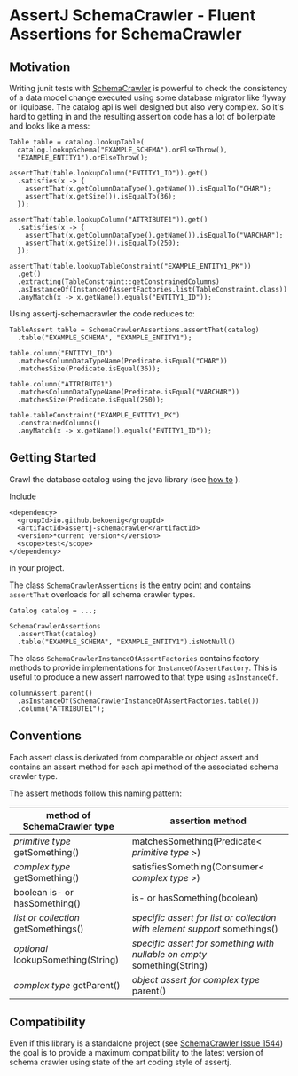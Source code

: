 # AssertJ SchemaCrawler - Fluent Assertions for SchemaCrawler

## Motivation
Writing junit tests with [SchemaCrawler](https://github.com/schemacrawler/) is powerful to check the consistency of 
a data model change executed using some database migrator like flyway or
liquibase. The catalog api is well designed but also very complex. So it's hard
to getting in and the resulting assertion code has a lot of boilerplate and
looks like a mess:

```
Table table = catalog.lookupTable(
  catalog.lookupSchema("EXAMPLE_SCHEMA").orElseThrow(),
  "EXAMPLE_ENTITY1").orElseThrow();

assertThat(table.lookupColumn("ENTITY1_ID")).get()
  .satisfies(x -> {
    assertThat(x.getColumnDataType().getName()).isEqualTo("CHAR");
    assertThat(x.getSize()).isEqualTo(36);
  });

assertThat(table.lookupColumn("ATTRIBUTE1")).get()
  .satisfies(x -> {
    assertThat(x.getColumnDataType().getName()).isEqualTo("VARCHAR");
    assertThat(x.getSize()).isEqualTo(250);
  });

assertThat(table.lookupTableConstraint("EXAMPLE_ENTITY1_PK"))
  .get()
  .extracting(TableConstraint::getConstrainedColumns)
  .asInstanceOf(InstanceOfAssertFactories.list(TableConstraint.class))
  .anyMatch(x -> x.getName().equals("ENTITY1_ID"));

```

Using assertj-schemacrawler the code reduces to:

```
TableAssert table = SchemaCrawlerAssertions.assertThat(catalog)
  .table("EXAMPLE_SCHEMA", "EXAMPLE_ENTITY1");

table.column("ENTITY1_ID")
  .matchesColumnDataTypeName(Predicate.isEqual("CHAR"))
  .matchesSize(Predicate.isEqual(36));

table.column("ATTRIBUTE1")
  .matchesColumnDataTypeName(Predicate.isEqual("VARCHAR"))
  .matchesSize(Predicate.isEqual(250));

table.tableConstraint("EXAMPLE_ENTITY1_PK")
  .constrainedColumns()
  .anyMatch(x -> x.getName().equals("ENTITY1_ID"));
```

## Getting Started

Crawl the database catalog using the java library (see [how to](https://www.schemacrawler.com/how-to.html#api) ).

Include 

```
<dependency>
  <groupId>io.github.bekoenig</groupId>
  <artifactId>assertj-schemacrawler</artifactId>
  <version>*current version*</version>
  <scope>test</scope>
</dependency>
```

in your project.

The class `SchemaCrawlerAssertions` is the entry point and contains `assertThat` 
overloads for all schema crawler types.

```
Catalog catalog = ...;

SchemaCrawlerAssertions
  .assertThat(catalog)
  .table("EXAMPLE_SCHEMA", "EXAMPLE_ENTITY1").isNotNull()
```

The class `SchemaCrawlerInstanceOfAssertFactories` contains factory methods
to provide implementations for `InstanceOfAssertFactory`. This is useful to
produce a new assert narrowed to that type using `asInstanceOf`. 

```
columnAssert.parent()
  .asInstanceOf(SchemaCrawlerInstanceOfAssertFactories.table())
  .column("ATTRIBUTE1");
```

## Conventions

Each assert class is derivated from comparable or object assert and contains an
assert method for each api method of the associated schema crawler type.

The assert methods follow this naming pattern: 

| method of SchemaCrawler type         | assertion method                                                           |
|--------------------------------------|----------------------------------------------------------------------------|
| *primitive type* getSomething()      | matchesSomething(Predicate< *primitive type* >)                            |
| *complex type* getSomething()        | satisfiesSomething(Consumer< *complex type* >)                             |
| boolean is- or hasSomething()        | is- or hasSomething(boolean)                                               |  
| *list or collection* getSomethings() | *specific assert for list or collection with element support* somethings() |
| *optional* lookupSomething(String)   | *specific assert for something with nullable on empty* something(String)   |
| *complex type* getParent()           | *object assert for complex type* parent()                                  |

## Compatibility 

Even if this library is a standalone project (see [SchemaCrawler Issue 1544](https://github.com/schemacrawler/SchemaCrawler/issues/1544)) the goal is to
provide a maximum compatibility to the latest version of schema crawler using
state of the art coding style of assertj.